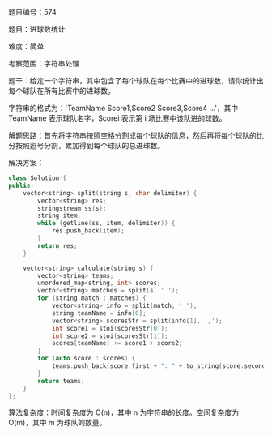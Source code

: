 题目编号：574

题目：进球数统计

难度：简单

考察范围：字符串处理

题干：给定一个字符串，其中包含了每个球队在每个比赛中的进球数，请你统计出每个球队在所有比赛中的进球数。

字符串的格式为：'TeamName Score1,Score2 Score3,Score4 ...'，其中 TeamName 表示球队名字，Scorei 表示第 i 场比赛中该队进的球数。

解题思路：首先将字符串按照空格分割成每个球队的信息，然后再将每个球队的比分按照逗号分割，累加得到每个球队的总进球数。

解决方案：

```cpp
class Solution {
public:
    vector<string> split(string s, char delimiter) {
        vector<string> res;
        stringstream ss(s);
        string item;
        while (getline(ss, item, delimiter)) {
            res.push_back(item);
        }
        return res;
    }

    vector<string> calculate(string s) {
        vector<string> teams;
        unordered_map<string, int> scores;
        vector<string> matches = split(s, ' ');
        for (string match : matches) {
            vector<string> info = split(match, ' ');
            string teamName = info[0];
            vector<string> scoresStr = split(info[1], ',');
            int score1 = stoi(scoresStr[0]);
            int score2 = stoi(scoresStr[1]);
            scores[teamName] += score1 + score2;
        }
        for (auto score : scores) {
            teams.push_back(score.first + ": " + to_string(score.second));
        }
        return teams;
    }
};
```

算法复杂度：时间复杂度为 O(n)，其中 n 为字符串的长度。空间复杂度为 O(m)，其中 m 为球队的数量。